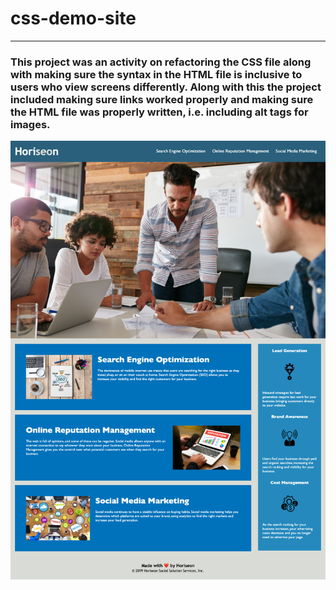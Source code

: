# css-demo-site
***
### This project was an activity on refactoring the CSS file along with making sure the syntax in the HTML file is inclusive to users who view screens differently. Along with this the project included making sure links worked properly and making sure the HTML file was properly written, i.e. including alt tags for images. 

![The Horiseon webpage includes a navigation bar, a header image, and cards with text and images at the bottom of the page.](./assets/images/horiseon-screenshot.png)



